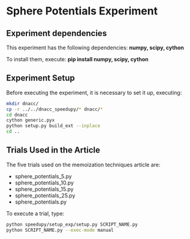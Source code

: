 # Sphere Potentials Experiment

## Experiment dependencies
This experiment has the following dependencies: **numpy, scipy, cython**

To install them, execute: **pip install numpy, scipy, cython**

## Experiment Setup
Before executing the experiment, it is necessary to set it up, executing:
```bash
mkdir dnacc/
cp -r ../../dnacc_speedupy/* dnacc/* 
cd dnacc
cython generic.pyx
python setup.py build_ext --inplace
cd ..
```

## Trials Used in the Article
The five trials used on the memoization techniques article are:

- sphere_potentials_5.py
- sphere_potentials_10.py
- sphere_potentials_15.py
- sphere_potentials_25.py
- sphere_potentials.py

To execute a trial, type:

```bash
python speedupy/setup_exp/setup.py SCRIPT_NAME.py
python SCRIPT_NAME.py --exec-mode manual
```
